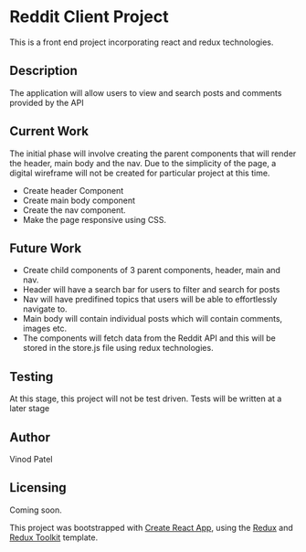 # Reddit Client Project

This is a front end project incorporating react and redux technologies. 

## Description

The application will allow users to view and search posts and comments provided by the API

## Current Work 

The initial phase will involve creating the parent components that will render the header, main body and the nav. 
Due to the simplicity of the page, a digital wireframe will not be created for particular project at this time. 
* Create header Component
* Create main body component
* Create the nav component. 
* Make the page responsive using CSS. 

## Future Work 

* Create child components of 3 parent components, header, main and nav. 
* Header will have a search bar for users to filter and search for posts
* Nav will have predifined topics that users will be able to effortlessly navigate to. 
* Main body will contain individual posts which will contain comments, images etc. 
* The components will fetch data from the Reddit API and this will be stored in the store.js file using redux technologies. 

## Testing 
At this stage, this project will not be test driven.
Tests will be written at a later stage

## Author
Vinod Patel

## Licensing
Coming soon.

This project was bootstrapped with [Create React App](https://github.com/facebook/create-react-app), using the [Redux](https://redux.js.org/) and [Redux Toolkit](https://redux-toolkit.js.org/) template.

